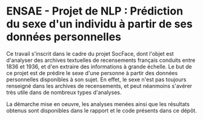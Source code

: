 # ENSAE - Projet de NLP : Prédiction du sexe d'un individu à partir de ses données personnelles

Ce travail s'inscrit dans le cadre du projet SocFace, dont l'objet est d'analyser des archives textuelles de recensements français conduits entre 1836 et 1936, et d'en extraire des informations à grande échelle. Le but de ce projet est de prédire le sexe d'une personne à partir des données personnelles disponibles à son sujet. En effet, le sexe n'est pas toujours renseigné dans les archives de recensements, et peut néanmoins s'avérer très utile dans de nombreux types d'analyses.

La démarche mise en oeuvre, les analyses menées ainsi que les résultats obtenus sont disponibles dans le rapport et le code présents dans ce dépôt.
